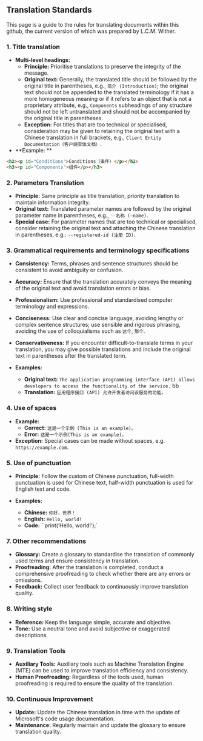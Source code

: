 
## Translation Standards

This page is a guide to the rules for translating documents within this github, the current version of which was prepared by L.C.M. Wither.

### 1. Title translation

* **Multi-level headings:**
    * **Principle:** Prioritise translations to preserve the integrity of the message.
    * **Original text:** Generally, the translated title should be followed by the original title in parentheses, e.g., `简介 (Introduction)`; the original text should not be appended to the translated terminology if it has a more homogeneous meaning or if it refers to an object that is not a proprietary attribute, e.g., `Components` subheadings of any structure should not be left untranslated and should not be accompanied by the original title in parentheses.
    * **Exception:** For titles that are too technical or specialised, consideration may be given to retaining the original text with a Chinese translation in full brackets, e.g., `Client Entity Documentation（客户端实体文档）`.
* **Example: **

```html
<h2><p id="Conditions">Conditions（条件）</p></h2>
<h3><p id="Components">组件</p></h3>
```

### 2. Parameters Translation

* **Principle:** Same principle as title translation, priority translation to maintain information integrity.
* **Original text:** Translated parameter names are followed by the original parameter name in parentheses, e.g., `--名称 (—name)`.
* **Special case:** For parameter names that are too technical or specialised, consider retaining the original text and attaching the Chinese translation in parentheses, e.g.: `--registered-id (注册 ID)`.

### 3. Grammatical requirements and terminology specifications

* **Consistency:** Terms, phrases and sentence structures should be consistent to avoid ambiguity or confusion.
* **Accuracy:** Ensure that the translation accurately conveys the meaning of the original text and avoid translation errors or bias.
* **Professionalism:** Use professional and standardised computer terminology and expressions.
* **Conciseness:** Use clear and concise language, avoiding lengthy or complex sentence structures; use sensible and rigorous phrasing, avoiding the use of colloquialisms such as `这个`, `那个`.
* **Conservativeness:** If you encounter difficult-to-translate terms in your translation, you may give possible translations and include the original text in parentheses after the translated term.

* **Examples:**
    * **Original text:** `The application programming interface (API) allows developers to access the functionality of the service.` bb
    * **Translation:** `应用程序接口 (API) 允许开发者访问该服务的功能。`

### 4. Use of spaces


* **Example:**
    * **Correct:** `这是一个示例 (This is an example)。`
    * **Error:** `这是一个示例(This is an example)。`
* **Exception:** Special cases can be made without spaces, e.g. `https://example.com`.

### 5. Use of punctuation

* **Principle:** Follow the custom of Chinese punctuation, full-width punctuation is used for Chinese text, half-width punctuation is used for English text and code.

* **Examples:**
    * **Chinese:** `你好，世界！`
    * **English:** `Hello, world!`
    * **Code:** ``print(‘Hello, world!’);`

### 7. Other recommendations

* **Glossary:** Create a glossary to standardise the translation of commonly used terms and ensure consistency in translation.
* **Proofreading:** After the translation is completed, conduct a comprehensive proofreading to check whether there are any errors or omissions.
* **Feedback:** Collect user feedback to continuously improve translation quality.

### 8. Writing style

* **Reference:** Keep the language simple, accurate and objective.
* **Tone:** Use a neutral tone and avoid subjective or exaggerated descriptions.
### 9. Translation Tools

* **Auxiliary Tools:** Auxiliary tools such as Machine Translation Engine (MTE) can be used to improve translation efficiency and consistency.
* **Human Proofreading:** Regardless of the tools used, human proofreading is required to ensure the quality of the translation.

### 10. Continuous Improvement

* **Update:** Update the Chinese translation in time with the update of Microsoft's code usage documentation.
* **Maintenance:** Regularly maintain and update the glossary to ensure translation quality.

